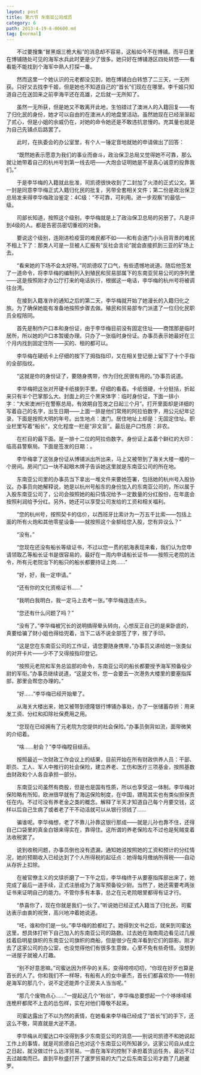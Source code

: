 ```yaml
---
layout: post
title: 第六节 东南亚公司成员
category: 6
path: 2013-4-19-6-00600.md
tag: [normal]
---
```


　　不过要搜集“冒黑烟三桅大船”的消息却不容易，这船如今不在博铺。而平日里在博铺随处可见的海军水兵此时更是少了很多。她只好在博铺港区四处转悠——看看能不能找到个海军中熟人打探一番。

　　然而这里一个她认识的元老都没见到，她在博铺白白转悠了二三天，一无所获。只好又去找李千姬，但是她也不知道自己的“首长”们现在在哪里。李千姬只知道自己在送回来之前李海平还在高雄，之后就一无所知了。

　　虽然一无所获，但是她又不敢离开此地，生怕错过了澳洲人的入籍回复——有了归化民的身份，她才可以自由的在澳洲人的地盘里活动。虽然她现在已经渐渐起了贰心，但是小姐的余威仍在，对她的命令她还是不敢违抗怠慢的。充其量也就是为自己先铺点后路罢了。

　　此时，在执委会的办公室里，有个人一锤定音地就她的申请做出了回答：

　　“既然她表示愿意为我们的事业而奋斗，政治保卫总局又觉得她不可靠，那么就让她带着自己的杭州号到第一线去吧——大炮会证明她是不是真心诚意的投靠我们。”

　　于是李华梅的入籍就此批准，司凯德很快收到了二封加了火漆的正式公文。第一封是同意李华梅正式入籍归化民的批复，另带全套相关文件；第二份是政治保卫总局发来得李华梅政治鉴定：4C级：“不可靠，可利用。进一步观察”的最低一级。

　　司部长知道，按照这个级别，李华梅就是上了政治保卫总局的另册了。凡是评到4级的人。都是告密员密切重视的对象。

　　要说这个级别，连刚进检疫营的难民都不如——和有会道门小头目背景的难民不相上下了：那类人可是一旦被人汇报有“反社会言论”就会直接抓到三亚的矿场上去。

　　“看来她的下场不会太好呀。”司凯德叹了口气，有些遗憾地说道。随后他签发了一道命令，将李华梅的编制列入到殖民和贸易部属下的东南亚贸易公司的序列里——这是按照刚才办公厅打来的电话执行，根据这一电话，李华梅的杭州号将被调往台湾。

　　在接到入籍准许的通知之后的第二天，李华梅就开始了她漫长的入籍归化之旅。为了确保她能有准备地按照步骤去做。殖民和贸易部专门派遣了一位归化民职员全程陪同。

　　首先是制作户口本和身份证，由于李华梅目前没有固定住址——商馆那是临时居所，所以她的户口本暂缓办理。只办了一张临时身份证。办事员表示她最好在三个月内找到固定住所——买的、租的都可以。

　　李华梅在硬纸卡上仔细的按下了拇指指印，又在相关登记册上留下了十个手指的全部指纹。

　　“这就是你的身份证了，要随身携带，作为归化民很有用的。”办事员说道。

　　李华梅把这张对开硬卡纸接到手里。仔细的看着。卡纸很硬，十分挺括，折起来只有半个巴掌那么大。封面上的三个黑宋体字：临时身份证，下面一排小字：“大宋澳洲行在警察总局，有效期自签发之日起三个月”。打开里面却是详细的写着自己的名字，出生日期——上面一排是他们常用的阿拉伯数字，用公元纪年记录，下面是按照大明的年号。出生地点：澳门。居住地址上却是：无固定住址。职业栏里写着“船长”，文化程度一栏是“非文盲”。最后是户口性质：非农。

　　在栏目的最下面。是一排十二位的阿拉伯数字。身份证上盖着个鲜红的大印：临高县警察局。下面是签发的日期：。

　　李华梅拿了这张身份证从博铺派出所出来，马上又被带到了海关大楼一楼的一个房间。房间门口一块不起眼木牌子告诉她这里就是东南亚公司的所在地。

　　东南亚公司里的办事员当下拿出一堆文件来要她签署，包括她的杭州号入股协议。办事员向她解释说，她是以杭州号船东的身份加入的东南亚公司的，所以属于入股东南亚公司了，公司会按照她的船只情况给予一定数量的分红股份，在年底会按照利润给予分红。另外，她还可以享受公司发给的工资和相关福利。

　　“您的杭州号，按照契卡的估价，以西班牙比索计为一万五千比索——包括上面的所有火炮和其他零星设备——就按照这个金额给您入股，您有异议么？”

　　“没有。”

　　“您现在还没有船长等级证书，不过以您一贯的航海表现来看，我们认为您申请领取乙等船长证书是很容易的，最好在一周内申请船长证书——按照元老院的法令，所有元老院治下的船只的船长都要持证上岗……”

　　“好，好，我一定申请。”

　　“还有你的文化资格证书……”

　　“我明白我明白，我一定马上去考一张。”李华梅连连点头。

　　“您还有什么问题了吗？”

　　“没有了。”李华梅被冗长的说明搞得晕头转向，心想反正自己的是来卧底的，真要给骗了财小姐也得给兜着，当下二话不说全部签了字，按了手印。

　　“这是您在东南亚公司的工作证，请您要随身携带，”办事员又递给她一张类似的对开卡片——少不了又得按指印登记。

　　“按照元老院和军务总监部的命令，东南亚公司的船长都要授予海军预备役少尉的军衔。”办事员继续说道，“这是文书，您一会要去一次港务大楼里的要塞指挥部，那里会帮您办理的。”

　　“好……”李华梅已经开始晕了。

　　从海关大楼出来，她又被带到德隆银行博铺办事处，办了一张储蓄存折：用来发工资、分红和扣除社保费用之用。

　　“您现在已经拥有了元老院为您提供的社会保险。”办事员倒背如流，面带微笑的介绍着。

　　“啥……射会？”李华梅瞠目结舌。

　　按照最近一次财政工作会议上的结果，目前开始在所有财政供养人员：干部、职员、工人、军人中推行的社会保险，建立养老、工伤和医疗三项基金，按照基数由财政和个人各自承担一部分。

　　东南亚公司虽然有商股，但是也是国有性质，所以也享受这一体制。李华梅对保险略有所知，欧洲很早就有了海运保险制度，在中国，镖局其实也有类似担保责任在内。不过可没有养老金之类的概念。解释了半天才知道自己每个月要交钱，这样以后自己生病了或者老了干不动活就可以从银行领钱了……

　　骗谁呢。李华梅想，老了不靠儿孙靠这银行那成——就是儿孙也靠不住，还得自己口袋里的真金白银来得实在，靠得住。这所谓的养老保险左不过也是髡贼变着法收税罢了。

　　说到收税问题，办事员倒也没有遗漏，通知她说按照她的工资和预计的分红情况，她的预期收入已经达到了个人所得税的起征点：她得每月缴纳所得税——自动从存折上扣除。

　　在被官僚主义的文牍折磨了一下午之后，李华梅终于从要塞指挥部出来了，她完成了最后一道手续，正式注册成为了海军预备役少尉。当然了，她还需要考两张证书来证明自己的能力。不管你多有本事，总之在元老院眼里都得有证才行。

　　“恭喜你了，现在你就是我们一伙了。”听说她已经正式入籍当了归化民，司蜜达表示由衷的祝贺，高兴地冲着她说道。

　　“呸，谁和你们是一伙。”李华梅的脸都红了。她得到文书之后，就来到司蜜达这里，想具体打听下自己加入的东南亚公司的路数。过去她在海南周边看见过几艘挂着启明星旗帜的东南亚公司旗帜的商船，但是很少在南洋看到它们的踪影。刚才去了这家公司的办公室，也没觉得他们有很多生意做，心里不免有些奇怪。没想到一进屋子就被人打趣。

　　“别不好意思嘛。”司蜜达因为怀孕的关系，变得唠唠叨叨，“你现在好歹也算是首长的人了。你和我们不一样呀，有船有人的女中豪杰，首长们都喜欢你——特别是海军的那几个，说不定还能弄个正房夫人当当呢。”

　　“那几个废物点心……”一提起这几个“粉丝”，李华梅总要想起一个个哆哆嗦嗦连桅杆都爬不上去的怂包样，实在对他们尊敬不起来。

　　司蜜达露出了不以为然的表情，在她看来李华梅已经成了“首长”们的手下，还这么不敬，简直就是大逆不道。

　　李华梅从司蜜达口中没得到多少东南亚公司的消息——别说司凯德不和她说起工作上的事情，就是司凯德自己也对这个东南亚公司所知甚少。这家公司自从成立之日起，就没做过什么远洋贸易。一直在海军的控制下承担着货运任务，最远不过去过越南而已。直到平秋盛打开了暹罗贸易的大门之后东南亚公司才跑了几趟暹罗。
